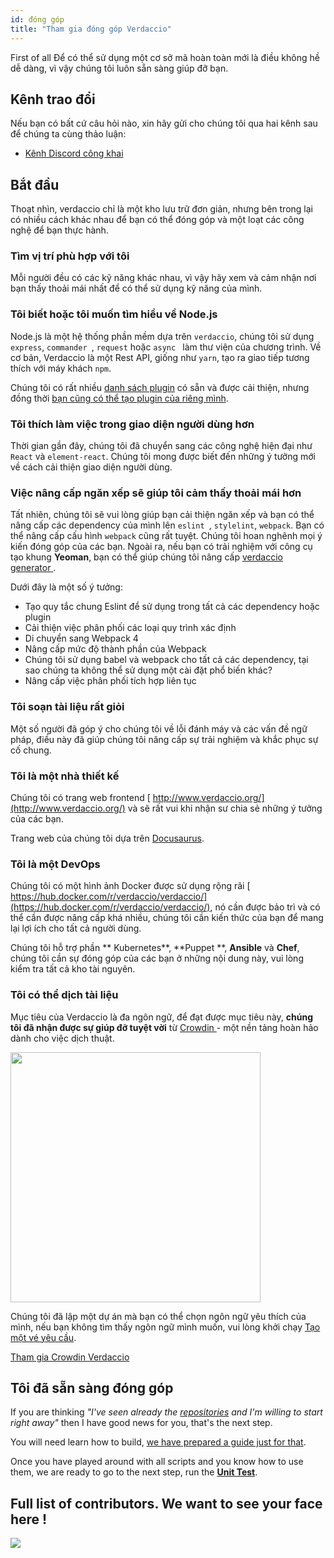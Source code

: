 ```yaml
---
id: đóng góp
title: "Tham gia đóng góp Verdaccio"
---
```

First of all Để có thể sử dụng một cơ sở mã hoàn toàn mới là điều không hề dễ dàng, vì vậy chúng tôi luôn sẵn sàng giúp đỡ bạn.

## Kênh trao đổi

Nếu bạn có bất cứ câu hỏi nào, xin hãy gửi cho chúng tôi qua hai kênh sau để chúng ta cùng thảo luận:

* [Kênh Discord công khai](http://chat.verdaccio.org/)

## Bắt đầu

Thoạt nhìn, verdaccio chỉ là một kho lưu trữ đơn giản, nhưng bên trong lại có nhiều cách khác nhau để bạn có thể đóng góp và một loạt các công nghệ để bạn thực hành.

### Tìm vị trí phù hợp với tôi

Mỗi người đều có các kỹ năng khác nhau, vì vậy hãy xem và cảm nhận nơi bạn thấy thoải mái nhất để có thể sử dụng kỹ năng của mình.

### Tôi biết hoặc tôi muốn tìm hiểu về Node.js

Node.js là một hệ thống phần mềm dựa trên `verdaccio`, chúng tôi sử dụng `express`, `commander `, `request` hoặc `async ` làm thư viện của chương trình. Về cơ bản, Verdaccio là một Rest API, giống như `yarn`, tạo ra giao tiếp tương thích với máy khách `npm`.

Chúng tôi có rất nhiều [danh sách plugin](plugins.md) có sẵn và được cải thiện, nhưng đồng thời [bạn cũng có thể tạo plugin của riêng mình](dev-plugins.md).

### Tôi thích làm việc trong giao diện người dùng hơn

Thời gian gần đây, chúng tôi đã chuyển sang các công nghệ hiện đại như `React` và `element-react`. Chúng tôi mong được biết đến những ý tưởng mới về cách cải thiện giao diện người dùng.

### Việc nâng cấp ngăn xếp sẽ giúp tôi cảm thấy thoải mái hơn

Tất nhiên, chúng tôi sẽ vui lòng giúp bạn cải thiện ngăn xếp và bạn có thể nâng cấp các dependency của mình lên `eslint `, `stylelint`, `webpack`. Bạn có thể nâng cấp cấu hình `webpack` cũng rất tuyệt. Chúng tôi hoan nghênh mọi ý kiến đóng góp của các bạn. Ngoài ra, nếu bạn có trải nghiệm với công cụ tạo khung **Yeoman**, bạn có thể giúp chúng tôi nâng cấp [verdaccio generator ](https://github.com/verdaccio/generator-verdaccio-plugin).

Dưới đây là một số ý tưởng:

* Tạo quy tắc chung Eslint để sử dụng trong tất cả các dependency hoặc plugin
* Cải thiện việc phân phối các loại quy trình xác định
* Di chuyển sang Webpack 4
* Nâng cấp mức độ thành phần của Webpack
* Chúng tôi sử dụng babel và webpack cho tất cả các dependency, tại sao chúng ta không thể sử dụng một cài đặt phổ biến khác?
* Nâng cấp việc phân phối tích hợp liên tục

### Tôi soạn tài liệu rất giỏi

Một số người đã góp ý cho chúng tôi về lỗi đánh máy và các vấn đề ngữ pháp, điều này đã giúp chúng tôi nâng cấp sự trải nghiệm và khắc phục sự cố chung.

### Tôi là một nhà thiết kế

Chúng tôi có trang web frontend [ http://www.verdaccio.org/](http://www.verdaccio.org/) và sẽ rất vui khi nhận sư chia sẻ những ý tưởng của các bạn.

Trang web của chúng tôi dựa trên [Docusaurus](https://docusaurus.io/).

### Tôi là một DevOps

Chúng tôi có một hình ảnh Docker được sử dụng rộng rãi [ https://hub.docker.com/r/verdaccio/verdaccio/](https://hub.docker.com/r/verdaccio/verdaccio/), nó cần được bảo trì và có thể cần được nâng cấp khá nhiều, chúng tôi cần kiến ​​thức của bạn để mang lại lợi ích cho tất cả người dùng.

Chúng tôi hỗ trợ phần ** Kubernetes**, **Puppet **, **Ansible** và **Chef**, chúng tôi cần sự đóng góp của các bạn ở những nội dung này, vui lòng kiểm tra tất cả kho tài nguyên.

### Tôi có thể dịch tài liệu

Mục tiêu của Verdaccio là đa ngôn ngữ, để đạt được mục tiêu này, **chúng tôi đã nhận được sự giúp đỡ tuyệt vời** từ [ Crowdin ](https://crowdin.com) - một nền tảng hoàn hảo dành cho việc dịch thuật.

<img src="https://d3n8a8pro7vhmx.cloudfront.net/uridu/pages/144/attachments/original/1485948891/Crowdin.png" width="400px" />

Chúng tôi đã lập một dự án mà bạn có thể chọn ngôn ngữ yêu thích của mình, nếu bạn không tìm thấy ngôn ngữ mình muốn, vui lòng khởi chạy <a href = "https://github.com/verdaccio/verdaccio/issues/new">Tạo một vé yêu cầu</a>.

[Tham gia Crowdin Verdaccio](https://crowdin.com/project/verdaccio)

## Tôi đã sẵn sàng đóng góp

If you are thinking *"I've seen already the [repositories](repositories.md) and I'm willing to start right away"* then I have good news for you, that's the next step.

You will need learn how to build, [we have prepared a guide just for that](build.md).

Once you have played around with all scripts and you know how to use them, we are ready to go to the next step, run the [**Unit Test**](test.md).

## Full list of contributors. We want to see your face here !

<a href="graphs/contributors"><img src="https://opencollective.com/verdaccio/contributors.svg?width=890&button=false" /></a>
